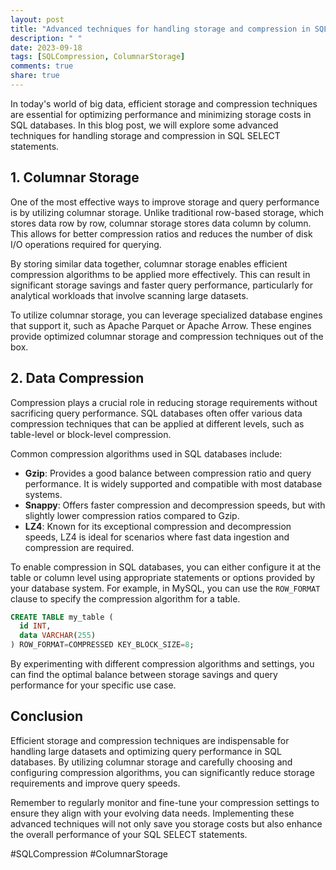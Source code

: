 ```yaml
---
layout: post
title: "Advanced techniques for handling storage and compression in SQL SELECT"
description: " "
date: 2023-09-18
tags: [SQLCompression, ColumnarStorage]
comments: true
share: true
---
```


In today's world of big data, efficient storage and compression techniques are essential for optimizing performance and minimizing storage costs in SQL databases. In this blog post, we will explore some advanced techniques for handling storage and compression in SQL SELECT statements.

## 1. Columnar Storage

One of the most effective ways to improve storage and query performance is by utilizing columnar storage. Unlike traditional row-based storage, which stores data row by row, columnar storage stores data column by column. This allows for better compression ratios and reduces the number of disk I/O operations required for querying.

By storing similar data together, columnar storage enables efficient compression algorithms to be applied more effectively. This can result in significant storage savings and faster query performance, particularly for analytical workloads that involve scanning large datasets.

To utilize columnar storage, you can leverage specialized database engines that support it, such as Apache Parquet or Apache Arrow. These engines provide optimized columnar storage and compression techniques out of the box.

## 2. Data Compression

Compression plays a crucial role in reducing storage requirements without sacrificing query performance. SQL databases often offer various data compression techniques that can be applied at different levels, such as table-level or block-level compression.

Common compression algorithms used in SQL databases include:

- **Gzip**: Provides a good balance between compression ratio and query performance. It is widely supported and compatible with most database systems.
- **Snappy**: Offers faster compression and decompression speeds, but with slightly lower compression ratios compared to Gzip.
- **LZ4**: Known for its exceptional compression and decompression speeds, LZ4 is ideal for scenarios where fast data ingestion and compression are required.

To enable compression in SQL databases, you can either configure it at the table or column level using appropriate statements or options provided by your database system. For example, in MySQL, you can use the `ROW_FORMAT` clause to specify the compression algorithm for a table.

```sql
CREATE TABLE my_table (
  id INT,
  data VARCHAR(255)
) ROW_FORMAT=COMPRESSED KEY_BLOCK_SIZE=8;
```

By experimenting with different compression algorithms and settings, you can find the optimal balance between storage savings and query performance for your specific use case.

## Conclusion

Efficient storage and compression techniques are indispensable for handling large datasets and optimizing query performance in SQL databases. By utilizing columnar storage and carefully choosing and configuring compression algorithms, you can significantly reduce storage requirements and improve query speeds.

Remember to regularly monitor and fine-tune your compression settings to ensure they align with your evolving data needs. Implementing these advanced techniques will not only save you storage costs but also enhance the overall performance of your SQL SELECT statements.

\#SQLCompression #ColumnarStorage